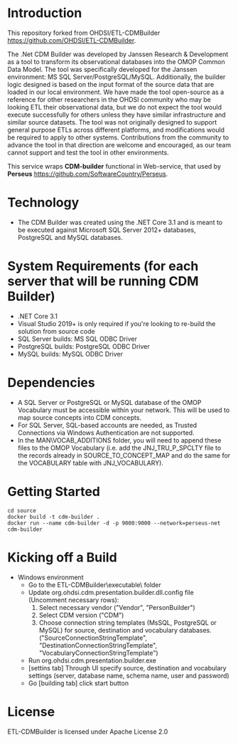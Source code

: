 Introduction
============

This repository forked from OHDSI/ETL-CDMBuilder https://github.com/OHDSI/ETL-CDMBuilder.

The .Net CDM Builder was developed by Janssen Research & Development as a tool to transform its observational databases into the OMOP Common Data Model. The tool was specifically developed for the Janssen environment: MS SQL Server/PostgreSQL/MySQL.  Additionally, the builder logic designed is based on the input format of the source data that are loaded in our local environment. We have made the tool open-source as a reference for other researchers in the OHDSI community who may be looking ETL their observational data, but we do not expect the tool would execute successfully for others unless they have similar infrastructure and similar source datasets. The tool was not originally designed to support general purpose ETLs across different platforms, and modifications would be required to apply to other systems. Contributions from the community to advance the tool in that direction are welcome and encouraged, as our team cannot support and test the tool in other environments.

This service wraps **CDM-builder** functional in Web-service, that used by **Perseus** https://github.com/SoftwareCountry/Perseus. 

Technology
============
* The CDM Builder was created using the .NET Core 3.1 and is meant to be executed against Microsoft SQL Server 2012+ databases, PostgreSQL and MySQL databases. 

System Requirements (for each server that will be running CDM Builder)
============
* .NET Core 3.1
* Visual Studio 2019+ is only required if you're looking to re-build the solution from source code
* SQL Server builds: MS SQL ODBC Driver
* PostgreSQL builds: PostgreSQL ODBC Driver
* MySQL builds: MySQL ODBC Driver

Dependencies
============
 * A SQL Server or PostgreSQL or MySQL database of the OMOP Vocabulary must be accessible within your network. This will be used to map source concepts into CDM concepts.
 * For SQL Server, SQL-based accounts are needed, as Trusted Connections via Windows Authentication are not supported.
 * In the MAN\VOCAB_ADDITIONS folder, you will need to append these files to the OMOP Vocabulary (i.e. add the JNJ_TRU_P_SPCLTY file to the records already in SOURCE_TO_CONCEPT_MAP and do the same for the VOCABULARY table with JNJ_VOCABULARY).

Getting Started
===============

    cd source
    docker build -t cdm-builder . 
    docker run --name cdm-builder -d -p 9000:9000 --network=perseus-net cdm-builder

Kicking off a Build
===============
* Windows environment
    - Go to the ETL-CDMBuilder\executable\ folder
    - Update org.ohdsi.cdm.presentation.builder.dll.config file (Uncomment necessary rows):
        1. Select necessary vendor ("Vendor", "PersonBuilder")
        2. Select CDM version ("CDM")
        3. Choose connection string templates (MsSQL, PostgreSQL or MySQL) for source, destination and vocabulary databases. ("SourceConnectionStringTemplate", "DestinationConnectionStringTemplate", "VocabularyConnectionStringTemplate")
    - Run org.ohdsi.cdm.presentation.builder.exe
    - [settins tab] Through UI specify source, destination and vocabulary settings (server, database name, schema name, user and password)
    - Go [building tab] click start button

License
=======
ETL-CDMBuilder is licensed under Apache License 2.0

